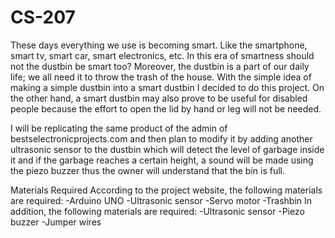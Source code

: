 # CS-207
These days everything we use is becoming smart. Like the smartphone, smart tv, smart car, smart electronics, etc. In this era of smartness should not the dustbin be smart too? Moreover, the dustbin is a part of our daily life; we all need it to throw the trash of the house. With the simple idea of making a simple dustbin into a smart dustbin I decided to do this project. On the other hand, a smart dustbin may also prove to  be useful for disabled people because the effort to open the lid by hand or leg will not be needed.





I will be replicating the same product of the admin of bestselectronicprojects.com and then plan to modify it by adding another ultrasonic sensor to the dustbin which will detect the level of garbage inside it and if the garbage reaches a certain height, a sound will be made using the piezo buzzer thus the owner will understand that the bin is full.


Materials Required
According to the project website, the following materials are required:
-Arduino UNO
-Ultrasonic sensor
-Servo motor
-Trashbin
In addition, the following materials are required:
-Ultrasonic sensor
-Piezo buzzer
-Jumper wires
